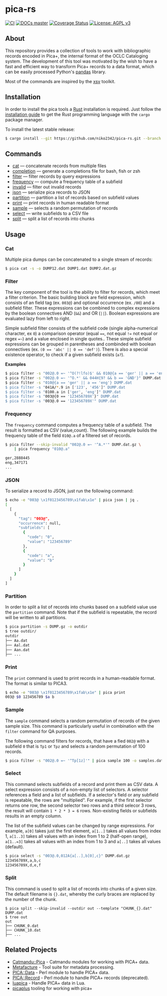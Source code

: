 # pica-rs

[![CI](https://github.com/niko2342/pica-rs/workflows/CI/badge.svg?branch=main)](https://github.com/niko2342/pica-rs/actions?query=workflow%3ACI+branch%3Amain)
[![DOCs master](https://img.shields.io/badge/doc-master-orange.svg)](https://niko2342.github.io/pica-rs/pica/index.html)
[![Coverage Status](https://coveralls.io/repos/github/niko2342/pica-rs/badge.svg?branch=main)](https://coveralls.io/github/niko2342/pica-rs?branch=main)
[![License: AGPL v3](https://img.shields.io/badge/License-AGPL%20v3-blue.svg)](https://www.gnu.org/licenses/agpl-3.0)

## About

This repository provides a collection of tools to work with bibliographic
records encoded in Pica+, the internal format of the OCLC Cataloging
system. The development of this tool was motivated by the wish to have a fast
and efficient way to transform Pica+ records to a data format, which can be
easily processed Python's [pandas](https://git.io/v7Qt8) library.

Most of the commands are inspired by the [xsv](https://git.io/JIoJG) toolkit.

## Installation

In order to install the pica tools a [Rust](https://www.rust-lang.org/)
installation is required.  Just follow the [installation
guide](https://www.rust-lang.org/learn/get-started) to get the Rust programming
language with the `cargo` package manager.

To install the latest stable release:

```bash
$ cargo install --git https://github.com/niko2342/pica-rs.git --branch main
```

## Commands

* [cat](https://git.io/JI6H2) — concatenate records from multiple files
* [completion](https://github.com/niko2342/pica-rs/wiki/Commands#completion) — generate a completions file for bash, fish or zsh
* [filter](https://git.io/JI6HE) — filter records by query expressions
* [frequency](https://git.io/JIiG7) — compute a frequency table of a subfield
* [invalid](https://github.com/niko2342/pica-rs/wiki/Commands#invalid) — filter out invalid records
* [json](https://git.io/JIiGy) — serialize pica records to JSON
* [partition](https://git.io/JIiZy) — partition a list of records based on subfield values
* [print](https://git.io/JIinZ) — print records in human readable format
* [sample](https://git.io/JIica) — selects a random permutation of records
* [select](https://git.io/JIiWZ) — write subfields to a CSV file
* [split](https://git.io/JIiWE) — split a list of records into chunks

## Usage

### Cat

Multiple pica dumps can be concatenated to a single stream of records:

```bash
$ pica cat -s -o DUMP12.dat DUMP1.dat DUMP2.dat.gz
```

### Filter

The key component of the tool is the ability to filter for records, which meet
a filter criterion. The basic building block are field expression, which
consists of an field tag (ex. `003@`) and optional occurrence (ex. `/00`) and a
subfield filter. These expressions can be combined to complex expressions by
the boolean connectives AND (`&&`) and OR (`||`). Boolean expressions are
evaluated lazy from left to right.

Simple subfield filter consists of the subfield code (single alpha-numerical
character, ex `0`) a comparison operator (equal `==`, not equal `!=` not equal
or regex `=~`) and a value enclosed in single quotes.. These simple subfield
expressions can be grouped in parentheses and combinded with boolean
connectives (ex. `(0 == 'abc' || 0 == 'def')`). There is also a special
existence operator, to check if a given subfield exists (`a?`).

**Examples**

```bash
$ pica filter -s "002@.0 =~ '^O(?!lfo)$' && 010@{a == 'ger' || a == 'eng'}" DUMP.dat
$ pica filter -s "002@.0 =~ '^O.*' && 044H{9? && b == 'GND'}" DUMP.dat
$ pica filter -s "010@{a == 'ger' || a == 'eng'} DUMP.dat
$ pica filter -s "041A/*.9 in ['123', '456']" DUMP.dat
$ pica filter -s "0100.a in ['ger', 'eng']" DUMP.dat
$ pica filter -s "003@{0 == '123456789X'}" DUMP.dat
$ pica filter -s "003@.0 == '123456789X'" DUMP.dat
```

### Frequency

The `frequency` command computes a frequency table of a subfield. The result is
formatted as CSV (value,count). The following example builds the frequency
table of the field `010@.a` of a filtered set of records.

```bash
$ pica filter --skip-invalid "002@.0 =~ '^A.*'" DUMP.dat.gz \
    | pica frequency "010@.a"

ger,2888445
eng,347171
...
```

### JSON

To serialize a record to JSON, just run the following command:

```bash
$ echo -e "003@ \x1f0123456789\x1fab\x1e" | pica json | jq .
[
  [
    {
      "tag": "003@",
      "occurrence": null,
      "subfields": [
        {
          "code": "0",
          "value": "123456789"
        },
        {
          "code": "a",
          "value": "b"
        }
      ]
    }
  ]
]
```

### Partition

In order to split a list of records into chunks based on a subfield value use
the `partition` command. Note that if the subfield is repeatable, the record
will be written to all partitions.

```bash
$ pica partition -s DUMP.gz -o outdir
$ tree outdir/
outdir
├── Aa.dat
├── Aal.dat
├── Aan.dat
├── ...
```

### Print

The `print` command is used to print records in a human-readable format. The
format is similar to PICA3.

```bash
$ echo -e "003@ \x1f0123456789\x1fab\x1e" | pica print
003@ $0 123456789 $a b

```

### Sample

The `sample` command selects a random permutation of records of the given
sample size. This command is particularly useful in combination with the
`filter` command for QA purposes.

The following command filters for records, that have a fied `002@` with a
subfield `0` that is `Tp1` or `Tpz` and selects a random permutation of 100
records.

```bash
$ pica filter -s "002@.0 =~ '^Tp[1z]'" | pica sample 100 -o samples.dat
```

### Select

This command selects subfields of a record and print them as CSV data. A select
expression consists of a non-empty list of selectors. A selector references a
field and a list of subfields. If a selector's field or any subfield is
repeatable, the rows are "multiplied". For example, if the first selector
returns one row, the second selector two rows and a third selecor 3 rows, the
result will contain `1 * 2 * 3 = 6` rows. Non-existing fields or subfields
results in an empty column.

The list of the subfield values can be changed by range expressions. For
example, `a[0]` takes just the first element, `a[1..]` takes all values from
index 1, `a[1..3]` takes all values with an index from 1 to 2 (half-open
range), `a[1..=3]` takes all values with an index from 1 to 3 and `a[..]` takes
all values (default).

```bash
$ pica select -s "003@.0,012A{a[..],b[0],c}" DUMP.dat.gz
123456789X,a,b,c
123456789X,d,e,f
```

### Split

This command is used to split a list of records into chunks of a given
size. The default filename is `{}.dat`, whereby the curly braces are replaced
by the number of the chunk.

```
$ pica split --skip-invalid --outdir out --template "CHUNK_{}.dat" DUMP.dat
$ tree out
out
├── CHUNK_0.dat
├── CHUNK_10.dat
├── ...
```

## Related Projects

- [Catmandu::Pica](https://metacpan.org/pod/Catmandu::PICA) - Catmandu modules for working with PICA+ data.
- [Metafacture](https://github.com/metafacture) - Tool suite for metadata processing.
- [PICA::Data](https://github.com/gbv/PICA-Data) -  Perl module to handle PICA+ data.
- [PICA::Record](https://github.com/gbv/PICA-Record) -  Perl module to handle PICA+ records (deprecated).
- [luapica](http://jakobvoss.de/luapica/) - Handle PICA+ data in Lua.
- [picaplus](https://github.com/FID-Judaica/picaplus)  tooling for working with pica+
